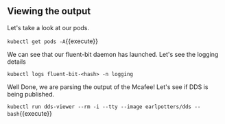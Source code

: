 ## Viewing the output

Let's take a look at our pods.

`kubectl get pods -A`{{execute}}

We can see that our fluent-bit daemon has launched. Let's see the logging details

`kubectl logs fluent-bit-<hash> -n logging`

Well Done, we are parsing the output of the Mcafee! Let's see if DDS is being published.

`kubectl run dds-viewer --rm -i --tty --image earlpotters/dds -- bash`{{execute}}
